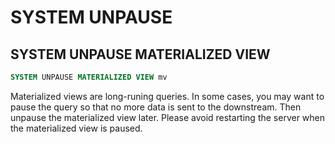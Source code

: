 # SYSTEM UNPAUSE

## SYSTEM UNPAUSE MATERIALIZED VIEW

```sql
SYSTEM UNPAUSE MATERIALIZED VIEW mv
```

Materialized views are long-runing queries. In some cases, you may want to pause the query so that no more data is sent to the downstream. Then unpause the materialized view later. Please avoid restarting the server when the materialized view is paused.
